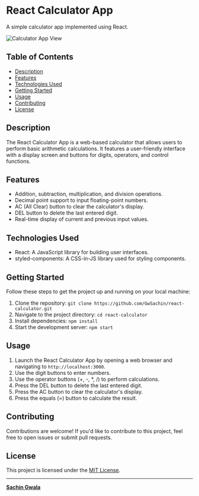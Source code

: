 # React Calculator App

A simple calculator app implemented using React.

![Calculator App View](./Screenshot.png)

## Table of Contents

- [Description](#description)
- [Features](#features)
- [Technologies Used](#technologies-used)
- [Getting Started](#getting-started)
- [Usage](#usage)
- [Contributing](#contributing)
- [License](#license)

## Description

The React Calculator App is a web-based calculator that allows users to perform basic arithmetic calculations. It features a user-friendly interface with a display screen and buttons for digits, operators, and control functions.

## Features

- Addition, subtraction, multiplication, and division operations.
- Decimal point support to input floating-point numbers.
- AC (All Clear) button to clear the calculator's display.
- DEL button to delete the last entered digit.
- Real-time display of current and previous input values.

## Technologies Used

- React: A JavaScript library for building user interfaces.
- styled-components: A CSS-in-JS library used for styling components.

## Getting Started

Follow these steps to get the project up and running on your local machine:

1. Clone the repository: `git clone https://github.com/GwSachin/react-calculator.git`
2. Navigate to the project directory: `cd react-calculator`
3. Install dependencies: `npm install`
4. Start the development server: `npm start`

## Usage

1. Launch the React Calculator App by opening a web browser and navigating to `http://localhost:3000`.
2. Use the digit buttons to enter numbers.
3. Use the operator buttons (+, -, *, /) to perform calculations.
4. Press the DEL button to delete the last entered digit.
5. Press the AC button to clear the calculator's display.
6. Press the equals (=) button to calculate the result.

## Contributing

Contributions are welcome! If you'd like to contribute to this project, feel free to open issues or submit pull requests.

## License

This project is licensed under the [MIT License](LICENSE).

---

**[Sachin Gwala](https://github.com/GwSachin)**
